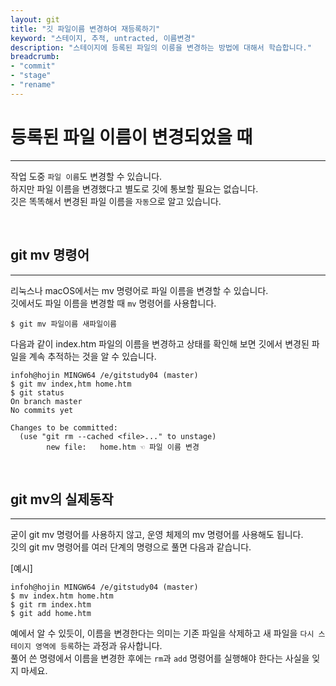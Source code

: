 ```yaml
---
layout: git
title: "깃 파일이름 변경하여 재등록하기"
keyword: "스테이지, 추적, untracted, 이름변경"
description: "스테이지에 등록된 파일의 이릉을 변경하는 방법에 대해서 학습합니다."
breadcrumb:
- "commit"
- "stage"
- "rename"
---
```


# 등록된 파일 이름이 변경되었을 때
---
작업 도중 `파일 이름`도 변경할 수 있습니다.  
하지만 파일 이름을 변경했다고 별도로 깃에 통보할 필요는 없습니다.  
깃은 똑똑해서 변경된 파일 이름을 `자동`으로 알고 있습니다.  

<br>

## git mv 명령어
---
리눅스나 macOS에서는 mv 명령어로 파일 이름을 변경할 수 있습니다.  
깃에서도 파일 이름을 변경할 때 `mv` 명령어를 사용합니다.  

```
$ git mv 파일이름 새파일이름
```

다음과 같이 index.htm 파일의 이름을 변경하고 상태를 확인해 보면 깃에서 변경된 파일을 계속 추적하는 것을 알 수 있습니다.  

```
infoh@hojin MINGW64 /e/gitstudy04 (master)
$ git mv index,htm home.htm
$ git status
On branch master
No commits yet

Changes to be committed:
  (use "git rm --cached <file>..." to unstage)
        new file:   home.htm ☜ 파일 이름 변경
```

<br>

## git mv의 실제동작
---
굳이 git mv 명령어를 사용하지 않고, 운영 체제의 mv 명령어를 사용해도 됩니다.  
깃의 git mv 명령어를 여러 단계의 명령으로 풀면 다음과 같습니다.  

[예시]
```
infoh@hojin MINGW64 /e/gitstudy04 (master)
$ mv index.htm home.htm
$ git rm index.htm
$ git add home.htm
```

예에서 알 수 있듯이, 이름을 변경한다는 의미는 기존 파일을 삭제하고 새 파일을 `다시 스테이지 영역에 등록`하는 과정과 유사합니다.  
풀어 쓴 명령에서 이름을 변경한 후에는 `rm`과 `add` 명령어를 실행해야 한다는 사실을 잊지 마세요.  

<br>